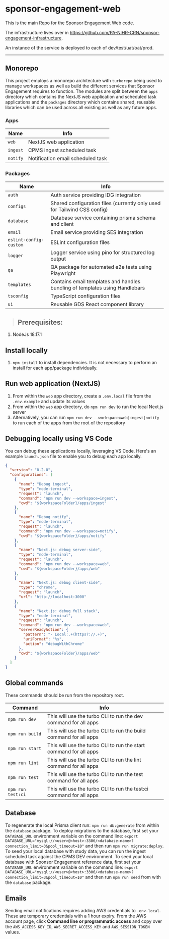 # sponsor-engagement-web

This is the main Repo for the Sponsor Engagement Web code.

The infrastructure lives over in https://github.com/PA-NIHR-CRN/sponsor-engagement-infrastructure.

An instance of the service is deployed to each of dev/test/uat/oat/prod.

---

## Monorepo

This project employs a monorepo architecture with `turborepo` being used to manage workspaces as well as build the different services that Sponsor Engagement requires to function. The modules are split between the `apps` directory which contains the NextJS web application and scheduled task applications and the `packages` directory which contains shared, reusable libraries which can be used across all existing as well as any future apps.

### Apps

| Name     | Info                              |
| -------- | --------------------------------- |
| `web`    | NextJS web application            |
| `ingest` | CPMS ingest scheduled task        |
| `notify` | Notification email scheduled task |

### Packages

| Name                   | Info                                                                        |
| ---------------------- | --------------------------------------------------------------------------- |
| `auth`                 | Auth service providing IDG integration                                      |
| `configs`              | Shared configuration files (currently only used for Tailwind CSS config)    |
| `database`             | Database service containing prisma schema and client                        |
| `email`                | Email service providing SES integration                                     |
| `eslint-config-custom` | ESLint configuration files                                                  |
| `logger`               | Logger service using pino for structured log output                         |
| `qa`                   | QA package for automated e2e tests using Playwright                         |
| `templates`            | Contains email templates and handles bundling of templates using Handlebars |
| `tsconfig`             | TypeScript configuration files                                              |
| `ui`                   | Reusable GDS React component library                                        |

> ## Prerequisites:

1. NodeJs 18.17.1

## Install locally

1. `npm install` to install dependencies. It is not necessary to perform an install for each app/package individually.

## Run web application (NextJS)

1. From within the `web` app directory, create a `.env.local` file from the `.env.example` and update its values
2. From within the `web` app directory, do `npm run dev` to run the local Next.js server
3. Alternatively, you can run `npm run dev --workspace=web|ingest|notify` to run each of the apps from the root of the repository

## Debugging locally using VS Code

You can debug these applications locally, leveraging VS Code. Here's an example `launch.json` file to enable you to debug each app locally.

```json
{
  "version": "0.2.0",
  "configurations": [
    {
      "name": "Debug ingest",
      "type": "node-terminal",
      "request": "launch",
      "command": "npm run dev --workspace=ingest",
      "cwd": "${workspaceFolder}/apps/ingest"
    },
    {
      "name": "Debug notify",
      "type": "node-terminal",
      "request": "launch",
      "command": "npm run dev --workspace=notify",
      "cwd": "${workspaceFolder}/apps/notify"
    },
    {
      "name": "Next.js: debug server-side",
      "type": "node-terminal",
      "request": "launch",
      "command": "npm run dev --workspace=web",
      "cwd": "${workspaceFolder}/apps/web"
    },
    {
      "name": "Next.js: debug client-side",
      "type": "chrome",
      "request": "launch",
      "url": "http://localhost:3000"
    },
    {
      "name": "Next.js: debug full stack",
      "type": "node-terminal",
      "request": "launch",
      "command": "npm run dev --workspace=web",
      "serverReadyAction": {
        "pattern": "- Local:.+(https?://.+)",
        "uriFormat": "%s",
        "action": "debugWithChrome"
      },
      "cwd": "${workspaceFolder}/apps/web"
    }
  ]
}
```

## Global commands

These commands should be run from the repository root.

| Command           | Info                                                                |
| ----------------- | ------------------------------------------------------------------- |
| `npm run dev`     | This will use the turbo CLI to run the dev command for all apps     |
| `npm run build`   | This will use the turbo CLI to run the build command for all apps   |
| `npm run start`   | This will use the turbo CLI to run the start command for all apps   |
| `npm run lint`    | This will use the turbo CLI to run the lint command for all apps    |
| `npm run test`    | This will use the turbo CLI to run the test command for all apps    |
| `npm run test:ci` | This will use the turbo CLI to run the test:ci command for all apps |

## Database

To regenerate the local Prisma client run: `npm run db:generate` from within the `database` package.
To deploy migrations to the database, first set your `DATABASE_URL` environment variable on the command line: `export DATABASE_URL="mysql://<user>@<host>:3306/<database-name>?connection_limit=3&pool_timeout=10"` and then run `npm run migrate:deploy`.
To seed your local database with study data, you can run the ingest scheduled task against the CPMS DEV environment.
To seed your local database with Sponsor Engagement reference data, first set your `DATABASE_URL` environment variable on the command line: `export DATABASE_URL="mysql://<user>@<host>:3306/<database-name>?connection_limit=3&pool_timeout=10"` and then run `npm run seed` from with the `database` package.

## Emails

Sending email notifications requires adding AWS credentials to `.env.local`. These are temporary credentials with a 1 hour expiry. From the AWS account page, click **Command line or programmatic access** and copy over the `AWS_ACCESS_KEY_ID`, `AWS_SECRET_ACCESS_KEY` and `AWS_SESSION_TOKEN` values.
